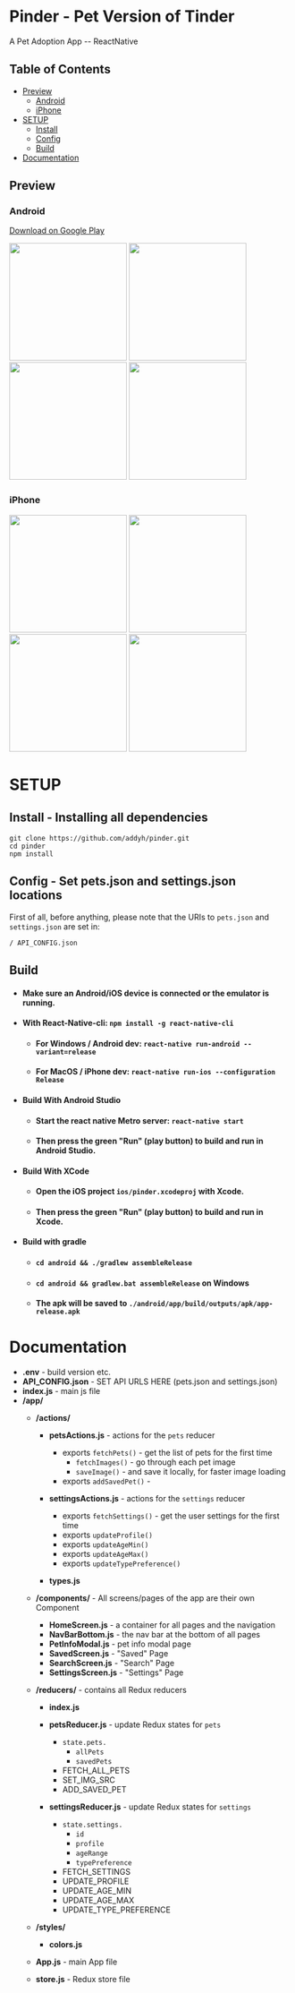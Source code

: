 # Pinder - Pet Version of Tinder
A Pet Adoption App -- ReactNative

## Table of Contents
* [Preview](#preview)
  * [Android](#android)
  * [iPhone](#iphone)
* [SETUP](#setup)
  * [Install](#install---installing-all-dependencies)
  * [Config](#config---set-petsjson-and-settingsjson-locations)
  * [Build](#build)
* [Documentation](#documentation)

## Preview

### Android
[Download on Google Play](https://play.google.com/store/apps/details?id=com.addisonhatcher.pinder)

<img src="./images/screenshot1.jpg" width="210" /> <img src="./images/screenshot2.jpg" width="210" /> <img src="./images/screenshot3.jpg" width="210" /> <img src="./images/screenshot4.jpg" width="210" />

### iPhone
<img src="./images/screenshot1-iphone.png" width="210" /> <img src="./images/screenshot2-iphone.png" width="210" /> <img src="./images/screenshot3-iphone.png" width="210" /> <img src="./images/screenshot4-iphone.png" width="210" />

# SETUP

## Install - Installing all dependencies
```
git clone https://github.com/addyh/pinder.git
cd pinder
npm install
```

## Config - Set pets.json and settings.json locations
First of all, before anything, please note that the URIs to `pets.json` and `settings.json` are set in:
```
/ API_CONFIG.json
```

## Build

* #### Make sure an Android/iOS device is connected or the emulator is running.

* #### With React-Native-cli:  `npm install -g react-native-cli`
  * #### For Windows / Android dev:  `react-native run-android --variant=release`
  * #### For MacOS / iPhone dev:  `react-native run-ios --configuration Release`

* #### Build With Android Studio
  * #### Start the react native Metro server: `react-native start`
  * #### Then press the green "Run" (play button) to build and run in Android Studio.

* #### Build With XCode
  * #### Open the iOS project `ios/pinder.xcodeproj` with Xcode.
  * #### Then press the green "Run" (play button) to build and run in Xcode.

* #### Build with gradle
  * #### `cd android && ./gradlew assembleRelease`
  * #### `cd android && gradlew.bat assembleRelease` on Windows
  * #### The apk will be saved to `./android/app/build/outputs/apk/app-release.apk`

# Documentation

* **.env** - build version etc.
* **API_CONFIG.json** - SET API URLS HERE (pets.json and settings.json)
* **index.js** - main js file
* **/app/**
  * **/actions/**
    * **petsActions.js** - actions for the `pets` reducer
      * exports `fetchPets()` - get the list of pets for the first time
        * `fetchImages()` - go through each pet image
        * `saveImage()` - and save it locally, for faster image loading
      * exports `addSavedPet()` - 
      
    * **settingsActions.js** - actions for the `settings` reducer
      * exports `fetchSettings()` - get the user settings for the first time
      * exports `updateProfile()`
      * exports `updateAgeMin()`
      * exports `updateAgeMax()`
      * exports `updateTypePreference()`
    * **types.js**
    
  * **/components/** - All screens/pages of the app are their own Component
    * **HomeScreen.js** - a container for all pages and the navigation
    * **NavBarBottom.js** - the nav bar at the bottom of all pages
    * **PetInfoModal.js** - pet info modal page
    * **SavedScreen.js** - "Saved" Page
    * **SearchScreen.js** - "Search" Page
    * **SettingsScreen.js** - "Settings" Page
    
  * **/reducers/** - contains all Redux reducers
  
    * **index.js**

    * **petsReducer.js** - update Redux states for `pets`
      * `state.pets.`
        * `allPets`
        * `savedPets`
      * FETCH_ALL_PETS
      * SET_IMG_SRC
      * ADD_SAVED_PET
      
    * **settingsReducer.js** - update Redux states for `settings`
      * `state.settings.`
        * `id`
        * `profile`
        * `ageRange`
        * `typePreference`
      * FETCH_SETTINGS
      * UPDATE_PROFILE
      * UPDATE_AGE_MIN
      * UPDATE_AGE_MAX
      * UPDATE_TYPE_PREFERENCE
  * **/styles/**
    * **colors.js**
  * **App.js** - main App file
  * **store.js** - Redux store file
